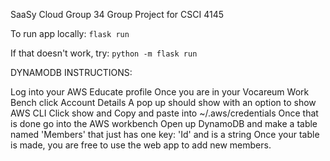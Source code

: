 SaaSy Cloud Group 34
Group Project for CSCI 4145

To run app locally: 
`flask run`

If that doesn't work, try: 
`python -m flask run`


DYNAMODB INSTRUCTIONS:

Log into your AWS Educate profile
Once you are in your Vocareum Work Bench click Account Details
A pop up should show with an option to show AWS CLI
Click show and Copy and paste into ~/.aws/credentials
Once that is done go into the AWS workbench
Open up DynamoDB and make a table named 'Members' that just has one key: 'Id' and is a string
Once your table is made, you are free to use the web app to add new members.
